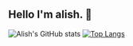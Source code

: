 ## Hello I'm alish. 👋


![Alish's GitHub stats](https://github-readme-stats.vercel.app/api?username=AlishGoroglu0&show=reviews,discussions_started,discussions_answered,prs_merged,prs_merged_percentage)
[![Top Langs](https://github-readme-stats.vercel.app/api/top-langs/?username=AlishGoroglu0)](https://github.com/AlishGoroglu0/github-readme-stats)


